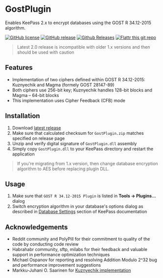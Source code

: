 # GostPlugin
Enables KeePass 2.x to encrypt databases using the GOST R 34.12-2015 algorithm.

[![GitHub license](https://gostplugin.ru/license.svg)]()
[![GitHub release](https://gostplugin.ru/version.svg)]()
[![Github Releases](https://gostplugin.ru/downloads.svg)]()
[![Flattr this git repo](http://api.flattr.com/button/flattr-badge-large.png)](https://flattr.com/submit/auto?user_id=Yaruson&url=https://github.com/yaruson/GostPlugin&title=GostPlugin&category=software)

> Latest 2.0 release is incompatible with older 1.x versions and then should be used with caution

## Features

 - Implementation of two ciphers defined within GOST R 34.12-2015: Kuznyechik and Magma (formely GOST 28147-89)
 - Both ciphers use 256-bit key; Kuznyechik handles 128-bit blocks and Magma – 64-bit blocks
 - This implementation uses Cipher Feedback (CFB) mode

## Installation

 1. Download [latest release](https://github.com/yaruson/GostPlugin/releases)
 2. Make sure that calculated checksum for `GostPlugin.zip` matches specified on release page
 3. Unzip and verify digital signature of `GostPlugin.dll` assembly
 4. Simply copy `GostPlugin.dll` to your KeePass directory and restart the application

> If you're migrating from  1.x version, then change database encryption algorithm to AES before replacing plugin DLL.

## Usage

 1. Make sure that `GOST R 34.12-2015 Plugin` is listed in **Tools → Plugins...** dialog
 2. Switch encryption algorithm in your database's options dialog as described in [Database Settings](http://keepass.info/help/v2/dbsettings.html) section of KeePass documentation

## Acknowledgements

 - Reddit community and PolyPill for their commitment to quality of the code by conducting code review
 - Habrahabr community, sftp, milabs for their feedback and valuable support in performance optimization techniques
 - Michael Ospanov for reporting and resolving Addition Modulo 2^32 bug and performance improvement suggestions
 - Markku-Juhani O. Saarinen for [Kuznyechik implementation](https://github.com/mjosaarinen/kuznechik)
